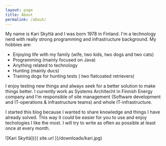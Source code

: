 ```yaml
---
layout: page
title: About
permalink: /about/
---
```


My name is Kari Skyttä and I was born 1978 in Finland. I'm a technology nerd with really strong programming and infrastructure background. 
My hobbies are:

* Enjoying life with my family (wife, two kids, two dogs and two cats)
* Programming (mainly focused on Java)
* Anything related to technology
* Hunting (mainly ducs)
* Training dogs for hunting tests ( two flatcoated retrievers)

I enjoy testing new things and always seek for a better solution to make things better.  I currently work as Systems Architecht in Finnish Energy company and I'm responsible of site management (Software development and IT-operations & infrastructure teams) and whole IT-infrastructure. 

I started this blog because I wanted to share knowledge and things I have already solved. This way it could be easier for you to use and enjoy techologies I like the most.  I will try to write as often as possible at least once at every month.

![Kari Skyttä]({{ site.url }}/downloads/kari.jpg)


